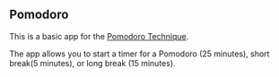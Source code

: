 ## Pomodoro

This is a basic app for the [Pomodoro Technique](https://en.wikipedia.org/wiki/Pomodoro_Technique).

The app allows you to start a timer for a Pomodoro (25 minutes), short break(5 minutes), or long break (15 minutes).

